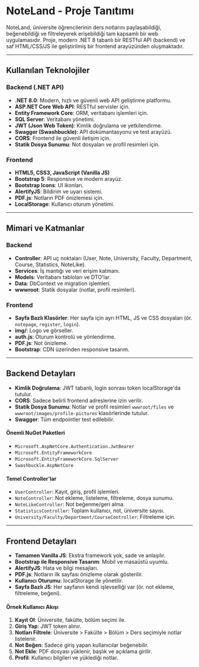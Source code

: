 # NoteLand - Proje Tanıtımı

NoteLand, üniversite öğrencilerinin ders notlarını paylaşabildiği, beğenebildiği ve filtreleyerek erişebildiği tam kapsamlı bir web uygulamasıdır. Proje, modern .NET 8 tabanlı bir RESTful API (backend) ve saf HTML/CSS/JS ile geliştirilmiş bir frontend arayüzünden oluşmaktadır.

---


## Kullanılan Teknolojiler

### Backend (.NET API)

- **.NET 8.0**: Modern, hızlı ve güvenli web API geliştirme platformu.
- **ASP.NET Core Web API**: RESTful servisler için.
- **Entity Framework Core**: ORM, veritabanı işlemleri için.
- **SQL Server**: Veritabanı yönetimi.
- **JWT (Json Web Token)**: Kimlik doğrulama ve yetkilendirme.
- **Swagger (Swashbuckle)**: API dokümantasyonu ve test arayüzü.
- **CORS**: Frontend ile güvenli iletişim için.
- **Statik Dosya Sunumu**: Not dosyaları ve profil resimleri için.

### Frontend

- **HTML5, CSS3, JavaScript (Vanilla JS)**
- **Bootstrap 5**: Responsive ve modern arayüz.
- **Bootstrap Icons**: UI ikonları.
- **AlertifyJS**: Bildirim ve uyarı sistemi.
- **PDF.js**: Notların PDF önizlemesi için.
- **LocalStorage**: Kullanıcı oturum yönetimi.

---

## Mimari ve Katmanlar

### Backend

- **Controller**: API uç noktaları (User, Note, University, Faculty, Department, Course, Statistics, NoteLike).
- **Services**: İş mantığı ve veri erişim katmanı.
- **Models**: Veritabanı tabloları ve DTO'lar.
- **Data**: DbContext ve migration işlemleri.
- **wwwroot**: Statik dosyalar (notlar, profil resimleri).

### Frontend

- **Sayfa Bazlı Klasörler**: Her sayfa için ayrı HTML, JS ve CSS dosyaları (ör. `notepage`, `register`, `login`).
- **img/**: Logo ve görseller.
- **auth.js**: Oturum kontrolü ve yönlendirme.
- **PDF.js**: Not önizleme.
- **Bootstrap**: CDN üzerinden responsive tasarım.

---

## Backend Detayları

- **Kimlik Doğrulama**: JWT tabanlı, login sonrası token localStorage'da tutulur.
- **CORS**: Sadece belirli frontend adreslerine izin verilir.
- **Statik Dosya Sunumu**: Notlar ve profil resimleri `wwwroot/files` ve `wwwroot/images/profile-pictures` klasörlerinde tutulur.
- **Swagger**: Tüm endpointler test edilebilir.

#### Önemli NuGet Paketleri

- `Microsoft.AspNetCore.Authentication.JwtBearer`
- `Microsoft.EntityFrameworkCore`
- `Microsoft.EntityFrameworkCore.SqlServer`
- `Swashbuckle.AspNetCore`

#### Temel Controller'lar

- `UserController`: Kayıt, giriş, profil işlemleri.
- `NoteController`: Not ekleme, listeleme, filtreleme, dosya sunumu.
- `NoteLikeController`: Not beğenme/geri alma.
- `StatisticsController`: Toplam kullanıcı, not, üniversite sayısı.
- `University/Faculty/Department/CourseController`: Filtreleme için.

---

## Frontend Detayları

- **Tamamen Vanilla JS**: Ekstra framework yok, sade ve anlaşılır.
- **Bootstrap ile Responsive Tasarım**: Mobil ve masaüstü uyumlu.
- **AlertifyJS**: Hata ve bilgi mesajları.
- **PDF.js**: Notların ilk sayfası önizleme olarak gösterilir.
- **Kullanıcı Oturumu**: localStorage ile yönetilir.
- **Sayfa Bazlı JS**: Her sayfanın kendi işlevselliği var (ör. not ekleme, filtreleme, beğeni).

#### Örnek Kullanıcı Akışı

1. **Kayıt Ol**: Üniversite, fakülte, bölüm seçimi ile.
2. **Giriş Yap**: JWT token alınır.
3. **Notları Filtrele**: Üniversite > Fakülte > Bölüm > Ders seçimiyle notlar listelenir.
4. **Not Beğen**: Sadece giriş yapan kullanıcılar beğenebilir.
5. **Not Ekle**: PDF dosyası yüklenir, başlık ve açıklama girilir.
6. **Profil**: Kullanıcı bilgileri ve yüklediği notlar.


